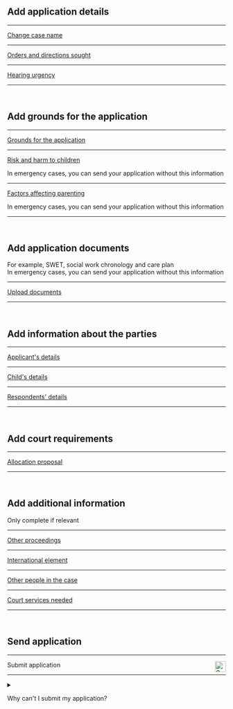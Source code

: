 <div class='width-50'>

<br/>

## Add application details

<hr class='govuk-!-margin-top-3 govuk-!-margin-bottom-2'/>

<a href='/case/PUBLICLAW/CARE_SUPERVISION_EPO/${[CASE_REFERENCE]}/trigger/changeCaseName'>Change case name</a>

<hr class='govuk-!-margin-top-3 govuk-!-margin-bottom-2'/>

<a href='/case/PUBLICLAW/CARE_SUPERVISION_EPO/${[CASE_REFERENCE]}/trigger/ordersNeeded'>Orders and directions sought</a>

<hr class='govuk-!-margin-top-3 govuk-!-margin-bottom-2'/>

<a href='/case/PUBLICLAW/CARE_SUPERVISION_EPO/${[CASE_REFERENCE]}/trigger/hearingNeeded'>Hearing urgency</a>

<hr class='govuk-!-margin-top-3 govuk-!-margin-bottom-2'/>

<br/>

## Add grounds for the application

<hr class='govuk-!-margin-top-3 govuk-!-margin-bottom-2'/>

<a href='/case/PUBLICLAW/CARE_SUPERVISION_EPO/${[CASE_REFERENCE]}/trigger/enterGrounds'>Grounds for the application</a>

<hr class='govuk-!-margin-top-3 govuk-!-margin-bottom-2'/>

<a href='/case/PUBLICLAW/CARE_SUPERVISION_EPO/${[CASE_REFERENCE]}/trigger/enterRiskHarm'>Risk and harm to children</a>

<span class='govuk-hint govuk-!-font-size-14'>In emergency cases, you can send your application without this information</span>

<hr class='govuk-!-margin-top-3 govuk-!-margin-bottom-2'/>

<a href='/case/PUBLICLAW/CARE_SUPERVISION_EPO/${[CASE_REFERENCE]}/trigger/enterParentingFactors'>Factors affecting parenting</a>

<span class='govuk-hint govuk-!-font-size-14'>In emergency cases, you can send your application without this information</span>

<hr class='govuk-!-margin-top-3 govuk-!-margin-bottom-2'/>

<br/>

## Add application documents

<span class='govuk-hint govuk-!-font-size-14'>For example, SWET, social work chronology and care plan<br> In emergency cases, you can send your application without this information </span>

<hr class='govuk-!-margin-top-3 govuk-!-margin-bottom-2'/>

<a href='/case/PUBLICLAW/CARE_SUPERVISION_EPO/${[CASE_REFERENCE]}/trigger/uploadDocuments'>Upload documents</a>

<hr class='govuk-!-margin-top-3 govuk-!-margin-bottom-2'/>

<br/>

## Add information about the parties

<hr class='govuk-!-margin-top-3 govuk-!-margin-bottom-2'/>

<a href='/case/PUBLICLAW/CARE_SUPERVISION_EPO/${[CASE_REFERENCE]}/trigger/enterApplicantDetailsLA'>Applicant's details</a>

<hr class='govuk-!-margin-top-3 govuk-!-margin-bottom-2'/>

<a href='/case/PUBLICLAW/CARE_SUPERVISION_EPO/${[CASE_REFERENCE]}/trigger/enterChildren'>Child's details</a>

<hr class='govuk-!-margin-top-3 govuk-!-margin-bottom-2'/>

<a href='/case/PUBLICLAW/CARE_SUPERVISION_EPO/${[CASE_REFERENCE]}/trigger/enterRespondents'>Respondents' details</a>

<hr class='govuk-!-margin-top-3 govuk-!-margin-bottom-2'/>

<br/>

## Add court requirements

<hr class='govuk-!-margin-top-3 govuk-!-margin-bottom-2'/>

<a href='/case/PUBLICLAW/CARE_SUPERVISION_EPO/${[CASE_REFERENCE]}/trigger/otherProposal'>Allocation proposal</a>

<hr class='govuk-!-margin-top-3 govuk-!-margin-bottom-2'/>

<br/>

## Add additional information

<div class='panel panel-border-wide govuk-!-font-size-16'>Only complete if relevant</div>

<hr class='govuk-!-margin-top-3 govuk-!-margin-bottom-2'/>

<a href='/case/PUBLICLAW/CARE_SUPERVISION_EPO/${[CASE_REFERENCE]}/trigger/otherProceedings'>Other proceedings</a>

<hr class='govuk-!-margin-top-3 govuk-!-margin-bottom-2'/>

<a href='/case/PUBLICLAW/CARE_SUPERVISION_EPO/${[CASE_REFERENCE]}/trigger/enterInternationalElement'>International element</a>

<hr class='govuk-!-margin-top-3 govuk-!-margin-bottom-2'/>

<a href='/case/PUBLICLAW/CARE_SUPERVISION_EPO/${[CASE_REFERENCE]}/trigger/enterOthers'>Other people in the case</a>

<hr class='govuk-!-margin-top-3 govuk-!-margin-bottom-2'/>

<a href='/case/PUBLICLAW/CARE_SUPERVISION_EPO/${[CASE_REFERENCE]}/trigger/attendingHearing'>Court services needed</a>

<hr class='govuk-!-margin-top-3 govuk-!-margin-bottom-2'/>

<br/>

## Send application

<hr class='govuk-!-margin-top-3 govuk-!-margin-bottom-2'/>

<a>Submit application</a><img align='right' height='25px' src='https://fake.images.urlcannot-send-yet.png' title='Cannot send yet'/>

<hr class='govuk-!-margin-top-3 govuk-!-margin-bottom-2'/>

</div>

<details class='govuk-details'>

<summary class='govuk-details__summary'>

<span class='govuk-details__summary-text'>

Why can't I submit my application?

</span>

</summary>

<div class='govuk-details__text'>

Enter a case name in the <a href='/case/PUBLICLAW/CARE_SUPERVISION_EPO/${[CASE_REFERENCE]}/trigger/changeCaseName'>Change case name</a>

Add the orders and directions sought in the <a href='/case/PUBLICLAW/CARE_SUPERVISION_EPO/${[CASE_REFERENCE]}/trigger/ordersNeeded'>Orders and directions sought</a>

Add the hearing urgency details in the <a href='/case/PUBLICLAW/CARE_SUPERVISION_EPO/${[CASE_REFERENCE]}/trigger/hearingNeeded'>Hearing urgency</a>

Add the grounds for the application in the <a href='/case/PUBLICLAW/CARE_SUPERVISION_EPO/${[CASE_REFERENCE]}/trigger/enterGrounds'>Grounds for the application</a>

Add applicant's details in the <a href='/case/PUBLICLAW/CARE_SUPERVISION_EPO/${[CASE_REFERENCE]}/trigger/enterApplicantDetailsLA'>Applicant's details</a>

Add the child's details in the <a href='/case/PUBLICLAW/CARE_SUPERVISION_EPO/${[CASE_REFERENCE]}/trigger/enterChildren'>Child's details</a>

Add the respondents' details in the <a href='/case/PUBLICLAW/CARE_SUPERVISION_EPO/${[CASE_REFERENCE]}/trigger/enterRespondents'>Respondents' details</a>

Add the allocation proposal in the <a href='/case/PUBLICLAW/CARE_SUPERVISION_EPO/${[CASE_REFERENCE]}/trigger/otherProposal'>Allocation proposal</a>

</div>

</details>
